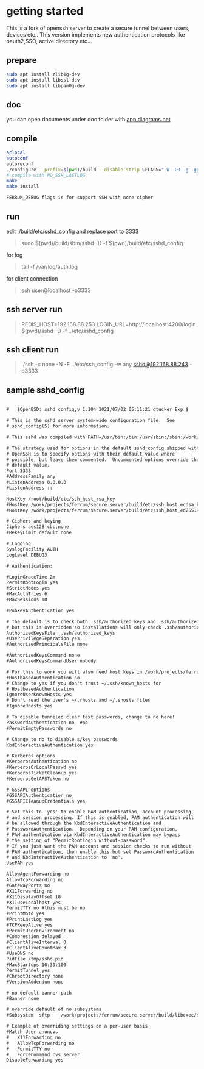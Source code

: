 # getting started
This is a fork of openssh server to create a secure tunnel between users, devices etc..
This version implements new authentication protocols like oauth2,SSO, active directory etc...


## prepare

```bash
sudo apt install zlib1g-dev
sudo apt install libssl-dev
sudo apt install libpam0g-dev


```

## doc
you can open documents under doc folder with [app.diagrams.net](https://app.diagrams.net)
## compile

```bash
aclocal
autoconf
autoreconf
./configure --prefix=$(pwd)/build --disable-strip CFLAGS="-W -O0 -g -ggdb -DFERRUM_DEBUG -DFERRUM -I$(pwd)/external/libs/include" CXXFLAGS="-W -O0 -g -ggdb -DFERRUM_DEBUG -DFERRUM" LDFLAGS="-L$(pwd)/external/libs/lib -lhiredis" --with-pam
# compile with NO_SSH_LASTLOG
make
make install

FERRUM_DEBUG flags is for support SSH with none cipher

```

## run

edit ./build/etc/sshd_config and replace port to 3333
> sudo $(pwd)/build/sbin/sshd -D  -f $(pwd)/build/etc/sshd_config

for log 
> tail -f /var/log/auth.log

for client  connection
> ssh user@localhost -p3333


## ssh server run
> REDIS_HOST=192.168.88.253 LOGIN_URL=http://localhost:4200/login $(pwd)/sshd -D  -f ../etc/sshd_config

## ssh client run
> ./ssh -c none -N -F ../etc/ssh_config -w any  sshd@192.168.88.243 -p3333
## sample sshd_config


```html

#	$OpenBSD: sshd_config,v 1.104 2021/07/02 05:11:21 dtucker Exp $

# This is the sshd server system-wide configuration file.  See
# sshd_config(5) for more information.

# This sshd was compiled with PATH=/usr/bin:/bin:/usr/sbin:/sbin:/work/projects/ferrum/secure.server/build/bin

# The strategy used for options in the default sshd_config shipped with
# OpenSSH is to specify options with their default value where
# possible, but leave them commented.  Uncommented options override the
# default value.
Port 3333
#AddressFamily any
#ListenAddress 0.0.0.0
#ListenAddress ::

HostKey /root/build/etc/ssh_host_rsa_key
#HostKey /work/projects/ferrum/secure.server/build/etc/ssh_host_ecdsa_key
#HostKey /work/projects/ferrum/secure.server/build/etc/ssh_host_ed25519_key

# Ciphers and keying
Ciphers aes128-cbc,none
#RekeyLimit default none

# Logging
SyslogFacility AUTH
LogLevel DEBUG3

# Authentication:

#LoginGraceTime 2m
PermitRootLogin yes
#StrictModes yes
#MaxAuthTries 6
#MaxSessions 10

#PubkeyAuthentication yes

# The default is to check both .ssh/authorized_keys and .ssh/authorized_keys2
# but this is overridden so installations will only check .ssh/authorized_keys
AuthorizedKeysFile	.ssh/authorized_keys
#UsePrivilegeSeparation yes
#AuthorizedPrincipalsFile none

#AuthorizedKeysCommand none
#AuthorizedKeysCommandUser nobody

# For this to work you will also need host keys in /work/projects/ferrum/secure.server/build/etc/ssh_known_hosts
#HostbasedAuthentication no
# Change to yes if you don't trust ~/.ssh/known_hosts for
# HostbasedAuthentication
IgnoreUserKnownHosts yes
# Don't read the user's ~/.rhosts and ~/.shosts files
#IgnoreRhosts yes

# To disable tunneled clear text passwords, change to no here!
PasswordAuthentication no  #no
#PermitEmptyPasswords no

# Change to no to disable s/key passwords
KbdInteractiveAuthentication yes

# Kerberos options
#KerberosAuthentication no
#KerberosOrLocalPasswd yes
#KerberosTicketCleanup yes
#KerberosGetAFSToken no

# GSSAPI options
#GSSAPIAuthentication no
#GSSAPICleanupCredentials yes

# Set this to 'yes' to enable PAM authentication, account processing,
# and session processing. If this is enabled, PAM authentication will
# be allowed through the KbdInteractiveAuthentication and
# PasswordAuthentication.  Depending on your PAM configuration,
# PAM authentication via KbdInteractiveAuthentication may bypass
# the setting of "PermitRootLogin without-password".
# If you just want the PAM account and session checks to run without
# PAM authentication, then enable this but set PasswordAuthentication
# and KbdInteractiveAuthentication to 'no'.
UsePAM yes

AllowAgentForwarding no
AllowTcpForwarding no
#GatewayPorts no
#X11Forwarding no
#X11DisplayOffset 10
#X11UseLocalhost yes
PermitTTY no #this must be no
#PrintMotd yes
#PrintLastLog yes
#TCPKeepAlive yes
#PermitUserEnvironment no
#Compression delayed
#ClientAliveInterval 0
#ClientAliveCountMax 3
#UseDNS no
PidFile /tmp/sshd.pid
#MaxStartups 10:30:100
PermitTunnel yes
#ChrootDirectory none
#VersionAddendum none

# no default banner path
#Banner none

# override default of no subsystems
#Subsystem	sftp	/work/projects/ferrum/secure.server/build/libexec/sftp-server

# Example of overriding settings on a per-user basis
#Match User anoncvs
#	X11Forwarding no
#	AllowTcpForwarding no
#	PermitTTY no
#	ForceCommand cvs server
DisableForwarding yes

```
